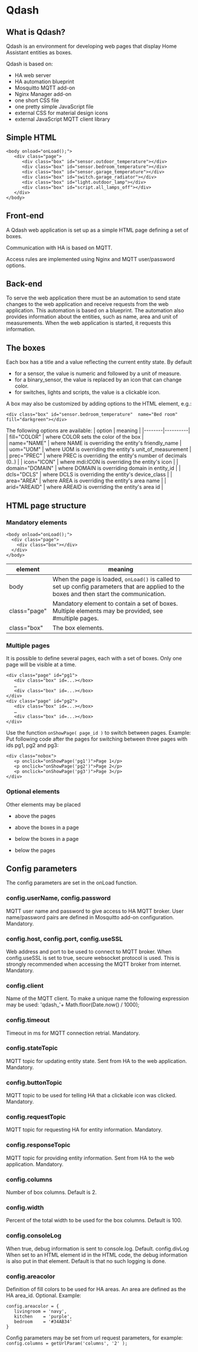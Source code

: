 # Qdash
## What is Qdash?
Qdash is an environment for developing web pages that display Home Assistant entities as boxes.

Qdash is based on:
- HA web server 
- HA automation blueprint
- Mosquitto MQTT add-on  
- Nginx Manager add-on
- one short CSS file
- one pretty simple JavaScript file
- external CSS for material design icons 
- external JavaScript MQTT client library 

## Simple HTML

    <body onload="onLoad();"> 
       <div class="page">
          <div class="box" id="sensor.outdoor_temperature"></div>
          <div class="box" id="sensor.bedroom_temperature"></div>
          <div class="box" id="sensor.garage_temperature"></div>
          <div class="box" id="switch.garage_radiator"></div>
          <div class="box" id="light.outdoor_lamp"></div>
          <div class="box" id="script.all_lamps_off"></div>
       </div>
    </body>

## Front-end
A Qdash web application is set up as a simple HTML page defining a set of boxes.

Communication with HA is based on MQTT. 

Access rules are implemented using Nginx and MQTT user/password options.

## Back-end
To serve the web application there must be an automation to send state changes to the web application and receive requests from the web application. This automation is based on a blueprint. The automation also provides information about the entities, such as name, area and unit of measurements. When the web application is started, it requests this information. 

## The boxes
Each box has a title and a value reflecting the current entity state. By default 
- for a sensor, the value is numeric and followed by a unit of measure.
- for a binary_sensor, the value is replaced by an icon that can change color.
- for switches, lights and scripts, the value is a clickable icon. 

A box may also be customized by adding options to the HTML element, e.g.:

`<div class="box" id="sensor.bedroom_temperature" 
 name="Bed room" fill="darkgreen"></div>`

The following options are available:
| option |  meaning |
|--------|----------|
| fill="COLOR"  |         	where COLOR sets the color of the box   |  
| name="NAME"    |       	where NAME is overriding the entity's friendly_name  |   
| uom="UOM"  |             	where UOM is overriding the entity's unit_of_measurement |
| prec="PREC"    |         	where PREC is overriding the entity's number of decimals (0..) |
| icon="ICON"    |          	where mdi:ICON is overriding the entity's icon |
| domain="DOMAIN" |  	where DOMAIN is overriding domain in entity_id |
| dcls="DCLS"   |          	where DCLS is overriding the entity's device_class  |
| area="AREA"   |         	where AREA is overriding the entity's area name |
| arid="AREAID"    |      	where AREAID is overriding the entity's area id |

## HTML page structure
### Mandatory elements
    <body onload="onLoad();"> 
      <div class="page">
        <div class="box"></div>
      </div>
    </body>


 | element | meaning |
 |--------|--------|
 | body  | When the page is loaded, `onLoad()` is called to set up config parameters that are applied to the boxes and then start the communication.  |
 |  class="page" | Mandatory element to contain a set of boxes. Multiple elements may be provided, see #multiple pages.  |  
 | class="box" | The box elements. |

### Multiple pages
It is possible to define several pages, each with a set of boxes. Only one page will be visible at a time.
    
    <div class="page" id="pg1">
       <div class="box" id=...></box>
       …
       <div class="box" id=...></box>
    </div>
    <div class="page" id="pg2">
       <div class="box" id=...></box>
       …
       <div class="box" id=...></box>
    </div>

Use the function `onShowPage( page_id )` to switch between pages. 
Example:
Put following code after the pages for switching between three pages with ids pg1, pg2 and pg3:

    <div class="nobox"> 
       <p onclick="onShowPage('pg1')">Page 1</p> 
       <p onclick="onShowPage('pg2')">Page 2</p> 
       <p onclick="onShowPage('pg3')">Page 3</p> 
    </div>


### Optional elements

Other elements may be placed 
- above the pages
- above the boxes in a page
- below the boxes in a page
- below the pages

    <body onload="onLoad();"> 
        <div class="nobox"></div>   
        <div class="page">
          <div class="nobox"></div>   
          <div class="box"></div>
          <div class="nobox"></div>   
        </div>
        <div class="nobox"></div>
     </body>
 
## Config parameters
The config parameters are set in the onLoad function.
### config.userName, config.password
MQTT user name and password to give access to HA MQTT broker. User name/password pairs are defined in Mosquitto add-on configuration. 
Mandatory.
### config.host, config.port, config.useSSL
Web address and port to be used to connect to MQTT broker.
When config.useSSL is set to true, secure websocket protocol is used. This is strongly recommended when accessing the MQTT broker from internet.
Mandatory.
### config.client
Name of the MQTT client.
To make a unique name the following expression may be used:
    'qdash_'+ Math.floor(Date.now() / 1000); 
### config.timeout
Timeout in ms for MQTT connection retrial. Mandatory.
### config.stateTopic
MQTT topic for updating entity state. Sent from HA to the web application. Mandatory. 
### config.buttonTopic
MQTT topic to be used for telling HA that a clickable icon was clicked. Mandatory. 
### config.requestTopic
MQTT topic for requesting HA for entity information. Mandatory. 
### config.responseTopic
MQTT topic for providing entity information. Sent from HA to the web application. Mandatory. 
### config.columns
Number of box columns.
Default is 2.
### config.width
Percent of the total width to be used for the box columns. 
Default is 100.
### config.consoleLog
When true, debug information is sent to console.log. Default.
config.divLog
When set to an HTML element id in the HTML code, the debug information is also put in that element. 
Default is that no such logging is done.
### config.areacolor
Definition of fill colors to be used for HA areas. An area are defined as the HA area_id.
Optional.
Example:

    config.areacolor = {
       livingroom = 'navy',
       kitchen    = 'purple',
       bedroom    = '#34AB34'
    }

Config parameters may be set from url request parameters, for example:
`config.columns = getUrlParam('columns', '2' );`



